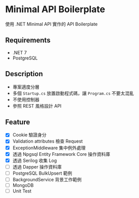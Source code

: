 # Minimal API Boilerplate

使用 .NET Minimal API 實作的 API Boilerplate

## Requirements

- .NET 7
- PostgreSQL

## Description

- 專案適度分層
- 多個 `Startup.cs` 放置啟動程式碼，讓 `Program.cs` 不要太混亂
- 不使用控制器
- 參照 REST 風格設計 API

## Feature
- [x] Cookie 驗證身分
- [x] Validation attributes 檢查 Request
- [x] ExceptionMiddleware 集中例外處理
- [x] 透過 Npgsql Entity Framework Core 操作資料庫
- [x] 透過 Serilog 收集 Log
- [ ] 透過 Dapper 操作資料庫
- [ ] PostgreSQL BulkUpsert 範例
- [ ] BackgroundService 背景工作範例
- [ ] MongoDB
- [ ] Unit Test
